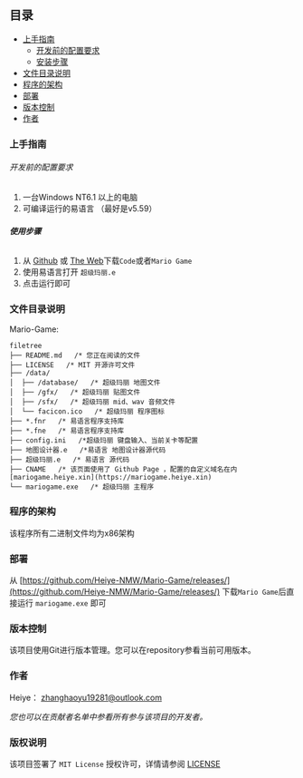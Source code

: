 

 
## 目录

- [上手指南](#上手指南)
  - [开发前的配置要求](#开发前的配置要求)
  - [安装步骤](#安装步骤)
- [文件目录说明](#文件目录说明)
- [程序的架构](#程序的架构)
- [部署](#部署)
- [版本控制](#版本控制)
- [作者](#作者)

### 上手指南

###### 开发前的配置要求

1. 一台Windows NT6.1 以上的电脑
2. 可编译运行的易语言 （最好是v5.59）

###### **使用步骤**

1. 从 [Github](https://github.com/Heiye-NMW/Mario-Game/releases/) 或 [The Web](https://mariogame.heiye.xin/marioGame.zip)下载`Code`或者`Mario Game`
2. 使用易语言打开 `超级玛丽.e`
3. 点击运行即可

### 文件目录说明
Mario-Game:

```
filetree 
├── README.md   /* 您正在阅读的文件
├── LICENSE   /* MIT 开源许可文件
├── /data/
│  ├── /database/   /* 超级玛丽 地图文件
│  ├── /gfx/   /* 超级玛丽 贴图文件
│  ├── /sfx/   /* 超级玛丽 mid、wav 音频文件
│  └── facicon.ico   /* 超级玛丽 程序图标
├── *.fnr   /* 易语言程序支持库
├── *.fne   /* 易语言程序支持库
├── config.ini   /*超级玛丽 键盘输入、当前关卡等配置
├── 地图设计器.e   /*易语言 地图设计器源代码
├── 超级玛丽.e   /* 易语言 源代码
├── CNAME   /* 该页面使用了 Github Page ，配置的自定义域名在内 [mariogame.heiye.xin](https://mariogame.heiye.xin)
└── mariogame.exe   /* 超级玛丽 主程序

```





### 程序的架构 

该程序所有二进制文件均为x86架构

### 部署

从 [https://github.com/Heiye-NMW/Mario-Game/releases/](https://github.com/Heiye-NMW/Mario-Game/releases/) 下载`Mario Game`后直接运行 `mariogame.exe` 即可


### 版本控制

该项目使用Git进行版本管理。您可以在repository参看当前可用版本。

### 作者

Heiye：
  zhanghaoyu19281@outlook.com


 *您也可以在贡献者名单中参看所有参与该项目的开发者。*

### 版权说明

该项目签署了 `MIT License` 授权许可，详情请参阅 [LICENSE](https://github.com/Heiye-NMW/Mario-Game/blob/main/LICENSE)




